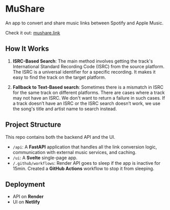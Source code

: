 # MuShare

An app to convert and share music links between Spotify and Apple Music.

Check it out: [mushare.link](https://mushare.link) 

## How It Works

1. **ISRC-Based Search**: The main method involves getting the track's International Standard Recording Code (ISRC) from the source platform. The ISRC is a universal identifier for a specific recording. It makes it easy to find the track on the target platform.

2. **Fallback to Text-Based search**: Sometimes there is a mismatch in ISRC for the same track on different platforms. There are cases where a track may not have an ISRC. We don't want to return a failure in such cases. If a track doesn’t have an ISRC or the ISRC search doesn’t work, we use the song's title and artist name to search instead.

## Project Structure

This repo contains both the backend API and the UI.

-   `/api`: A **FastAPI** application that handles all the link conversion logic, communication with external music services, and caching.
-   `/ui`: A **Svelte** single-page app.
-   `/.github/workflows`: Render API goes to sleep if the app is inactive for 15min. Created a **GitHub Actions** workflow to stop it from sleeping. 

## Deployment
-   API on **Render**
-   UI on **Netlify**